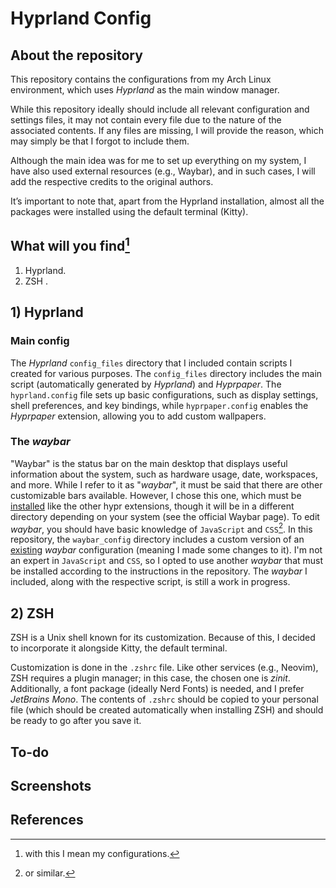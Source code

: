 # Hyprland Config

## About the repository
This repository contains the configurations from my Arch Linux environment, which uses *Hyprland* as the main window manager.

While this repository ideally should include all relevant configuration and settings files, it may not contain every file due to the nature of the associated contents. If any files are missing, I will provide the reason, which may simply be that I forgot to include them.

Although the main idea was for me to set up everything on my system, I have also used external resources (e.g., Waybar), and in such cases, I will add the respective credits to the original authors.

It’s important to note that, apart from the Hyprland installation, almost all the packages were installed using the default terminal (Kitty).

## What will you find[^1]
1) Hyprland.
2) ZSH .

## 1) Hyprland 
### Main config
The *Hyprland* ``config_files`` directory that I included contain scripts I created for various purposes. The ```config_files``` directory includes the main script (automatically generated by *Hyprland*) and *Hyprpaper*. The ```hyprland.config``` file sets up basic configurations, such as display settings, shell preferences, and key bindings, while ```hyprpaper.config``` enables the *Hyprpaper* extension, allowing you to add custom wallpapers.

### The *waybar*
"Waybar" is the status bar on the main desktop that displays useful information about the system, such as hardware usage, date, workspaces, and more. While I refer to it as "*waybar*", it must be said that there are other customizable bars available. However, I chose this one, which must be [installed](https://github.com/Alexays/Waybar) like the other hypr extensions, though it will be in a different directory depending on your system (see the official Waybar page). To edit *waybar*, you should have basic knowledge of ```JavaScript``` and ```CSS```[^3]. In this repository, the ```waybar_config``` directory includes a custom version of an [existing](https://github.com/mxkrsv/dotfiles-old/tree/master/.config/waybar) *waybar* configuration (meaning I made some changes to it). I'm not an expert in ```JavaScript``` and ```CSS```, so I opted to use another *waybar* that must be installed according to the instructions in the repository. The *waybar* I included, along with the respective script, is still a work in progress.

## 2) ZSH
ZSH is a Unix shell known for its customization. Because of this, I decided to incorporate it alongside Kitty, the default terminal.

Customization is done in the ```.zshrc``` file. Like other services (e.g., Neovim), ZSH requires a plugin manager; in this case, the chosen one is *zinit*. Additionally, a font package (ideally Nerd Fonts) is needed, and I prefer *JetBrains Mono*. The contents of ```.zshrc``` should be copied to your personal file (which should be created automatically when installing ZSH) and should be ready to go after you save it.



## To-do


## Screenshots


## References


[^1]: with this I mean my configurations.
[^2]: that must be installed separately. 
[^3]: or similar.
